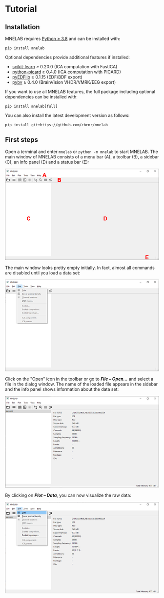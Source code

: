 # Tutorial
## Installation
MNELAB requires [Python ≥ 3.8](https://www.python.org/downloads/) and can be installed with:

```
pip install mnelab
```

Optional dependencies provide additional features if installed:
- [scikit-learn](https://scikit-learn.org/stable/) ≥ 0.20.0 (ICA computation with FastICA)
- [python-picard](https://pierreablin.github.io/picard/) ≥ 0.4.0 (ICA computation with PICARD)
- [pyEDFlib](https://github.com/holgern/pyedflib) ≥ 0.1.15 (EDF/BDF export)
- [pybv](https://github.com/bids-standard/pybv) ≥ 0.4.0 (BrainVision VHDR/VMRK/EEG export)

If you want to use all MNELAB features, the full package including optional dependencies can be installed with:

```
pip install mnelab[full]
```

You can also install the latest development version as follows:

```
pip install git+https://github.com/cbrnr/mnelab
```


## First steps
Open a terminal and enter `mnelab` or `python -m mnelab` to start MNELAB.
The main window of MNELAB consists of a menu bar (A), a toolbar (B), a sidebar (C), an info panel (D) and a status bar (E):

![empty window](./00_empty_window.png)

The main window looks pretty empty initially. In fact, almost all commands are disabled until you load a data set:

![menu disabled](./01_menu_disabled.png)

Click on the "Open" icon in the toolbar or go to **_File&nbsp;–&nbsp;Open..._** and select a file in the dialog window.
The name of the loaded file appears in the sidebar and the info panel shows information about the data set:

![file loaded](./02_file_loaded.png)

By clicking on **_Plot&nbsp;–&nbsp;Data_**, you can now visualize the raw data:

![plot menu](./03_plot_menu.png)
